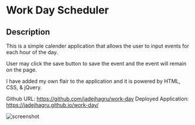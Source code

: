 # Work Day Scheduler

## Description 

This is a simple calender application that allows the user to input events for each hour of the day. 

User may click the save button to save the event and the event will remain on the page.

I have added my own flair to the application and it is powered by HTML, CSS, & jQuery. 

Github URL: https://github.com/jadejhagru/work-day
Deployed Application: https://jadejhagru.github.io/work-day/

![screenshot](https://user-images.githubusercontent.com/77811320/112503595-6de4fe00-8d61-11eb-924d-4e2e6451ab77.jpg)